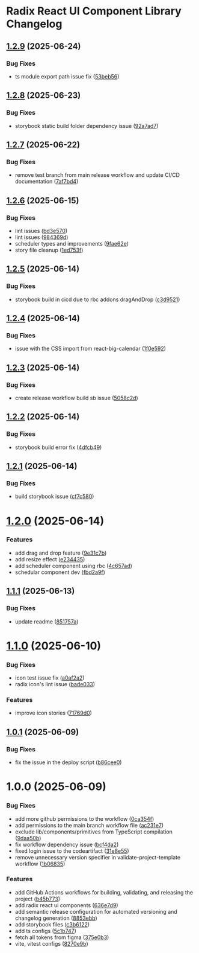 # Radix React UI Component Library Changelog

## [1.2.9](https://github.com/abhimax/radix-react-ui-lib/compare/v1.2.8...v1.2.9) (2025-06-24)


### Bug Fixes

* ts module export path issue fix ([53beb56](https://github.com/abhimax/radix-react-ui-lib/commit/53beb565486ab636e2c08da12efcf2583e56488f))

## [1.2.8](https://github.com/abhimax/radix-react-ui-lib/compare/v1.2.7...v1.2.8) (2025-06-23)


### Bug Fixes

* storybook static build folder dependency  issue ([92a7ad7](https://github.com/abhimax/radix-react-ui-lib/commit/92a7ad7f2dccbeb02d260bca0b93a3af0a08d184))

## [1.2.7](https://github.com/abhimax/radix-react-ui-lib/compare/v1.2.6...v1.2.7) (2025-06-22)


### Bug Fixes

* remove test branch from main release workflow and update CI/CD documentation ([7af7bd4](https://github.com/abhimax/radix-react-ui-lib/commit/7af7bd4d0b0a00de388ac66bfb90d5c654428a8a))

## [1.2.6](https://github.com/abhimax/radix-react-ui-lib/compare/v1.2.5...v1.2.6) (2025-06-15)


### Bug Fixes

* lint issues ([bd3e570](https://github.com/abhimax/radix-react-ui-lib/commit/bd3e57079a9c4cc4f21d87f714ac7d9e3c827567))
* lint issues ([984369d](https://github.com/abhimax/radix-react-ui-lib/commit/984369d528c4f3307450a3967ff7976fdec9cc1b))
* scheduler types and improvements ([9fae62e](https://github.com/abhimax/radix-react-ui-lib/commit/9fae62ec7b7ff0c6923dbe0c51691edf6de18292))
* story file cleanup ([1ed753f](https://github.com/abhimax/radix-react-ui-lib/commit/1ed753f8238356dae932484c089f99b2765359db))

## [1.2.5](https://github.com/abhimax/radix-react-ui-lib/compare/v1.2.4...v1.2.5) (2025-06-14)


### Bug Fixes

* storybook build in cicd due to rbc addons dragAndDrop ([c3d9521](https://github.com/abhimax/radix-react-ui-lib/commit/c3d9521d9aec9cf77ac6633270c28faf36fd4d77))

## [1.2.4](https://github.com/abhimax/radix-react-ui-lib/compare/v1.2.3...v1.2.4) (2025-06-14)


### Bug Fixes

* issue with the CSS import from react-big-calendar ([1f0e592](https://github.com/abhimax/radix-react-ui-lib/commit/1f0e59241d21672cb5942e71e994d37c50e41f4a))

## [1.2.3](https://github.com/abhimax/radix-react-ui-lib/compare/v1.2.2...v1.2.3) (2025-06-14)


### Bug Fixes

* create release workflow build sb issue ([5058c2d](https://github.com/abhimax/radix-react-ui-lib/commit/5058c2d6e8a26918a74bd9b0cfd8ed2f047449e5))

## [1.2.2](https://github.com/abhimax/radix-react-ui-lib/compare/v1.2.1...v1.2.2) (2025-06-14)


### Bug Fixes

* storybook build error fix ([4dfcb49](https://github.com/abhimax/radix-react-ui-lib/commit/4dfcb4903af1f5c2ba37eee8ef650e7070aade1f))

## [1.2.1](https://github.com/abhimax/radix-react-ui-lib/compare/v1.2.0...v1.2.1) (2025-06-14)


### Bug Fixes

* build storybook issue ([cf7c580](https://github.com/abhimax/radix-react-ui-lib/commit/cf7c580a0f676771432b5b240484df154399a3fa))

# [1.2.0](https://github.com/abhimax/radix-react-ui-lib/compare/v1.1.1...v1.2.0) (2025-06-14)


### Features

* add drag and drop feature ([9e31c7b](https://github.com/abhimax/radix-react-ui-lib/commit/9e31c7b5d38b26915a2fee1a29077a549584a71a))
* add resize effect ([e234435](https://github.com/abhimax/radix-react-ui-lib/commit/e2344355e9761f61ab21990de42b4b88a8e21de6))
* add scheduler component using rbc ([4c657ad](https://github.com/abhimax/radix-react-ui-lib/commit/4c657adb4effb2ccaf731e7876cf8b67d3283093))
* schedular component dev ([fbd2a9f](https://github.com/abhimax/radix-react-ui-lib/commit/fbd2a9fad1197f7e9304c5d8a3929694a0c6ed24))

## [1.1.1](https://github.com/abhimax/radix-react-ui-lib/compare/v1.1.0...v1.1.1) (2025-06-13)


### Bug Fixes

* update readme ([851757a](https://github.com/abhimax/radix-react-ui-lib/commit/851757a93bc96d0f5b85d8b4d7f8d27be7f4215b))

# [1.1.0](https://github.com/abhimax/radix-react-ui-lib/compare/v1.0.1...v1.1.0) (2025-06-10)


### Bug Fixes

* icon test issue fix ([a0af2a2](https://github.com/abhimax/radix-react-ui-lib/commit/a0af2a26ac65b83f6abe9eeb9818f60eaf9e969b))
* radix icon's lint issue ([bade033](https://github.com/abhimax/radix-react-ui-lib/commit/bade0331b4423ba670e2d16fc5f125e37ab3b1dc))


### Features

* improve icon stories ([71769d0](https://github.com/abhimax/radix-react-ui-lib/commit/71769d0f50677def349e3a342ed7569bbc02b99a))

## [1.0.1](https://github.com/abhimax/radix-react-ui-lib/compare/v1.0.0...v1.0.1) (2025-06-09)


### Bug Fixes

* fix the issue in the deploy script ([b86cee0](https://github.com/abhimax/radix-react-ui-lib/commit/b86cee08a1a3d4b737e7e726f755ac0acc06ec96))

# 1.0.0 (2025-06-09)


### Bug Fixes

* add more github permissions to the workflow ([0ca354f](https://github.com/abhimax/radix-react-ui-lib/commit/0ca354fa139bcb32c9d0c3bace8849e6e2be2836))
* add permissions to the main branch workflow file ([ac231e7](https://github.com/abhimax/radix-react-ui-lib/commit/ac231e7e09e8425deec199fdea56968e69445a23))
* exclude lib/components/primitives from TypeScript compilation ([9daa50b](https://github.com/abhimax/radix-react-ui-lib/commit/9daa50b610b68bd651b20c2af759264ee02c0c98))
* fix workflow dependency issue ([bcf4da2](https://github.com/abhimax/radix-react-ui-lib/commit/bcf4da2cdae631f3ce47edb61bb63e3ec9eb8080))
* fixed login issue to the codeartifact ([31e8e55](https://github.com/abhimax/radix-react-ui-lib/commit/31e8e55ce3ce20d75a71b98bc4d329e932ef86de))
* remove unnecessary version specifier in validate-project-template workflow ([1b06835](https://github.com/abhimax/radix-react-ui-lib/commit/1b0683507f25b04aefe62ec6e5de35e8e3c59afe))


### Features

* add GitHub Actions workflows for building, validating, and releasing the project ([b45b773](https://github.com/abhimax/radix-react-ui-lib/commit/b45b773c9b520f2968ef176c4eb2abf765328ff2))
* add radix react ui components ([636e7d9](https://github.com/abhimax/radix-react-ui-lib/commit/636e7d9f7d838f9080a32ca78db240282ef07d05))
* add semantic release configuration for automated versioning and changelog generation ([8853ebb](https://github.com/abhimax/radix-react-ui-lib/commit/8853ebb39f9b0d00df7eb4ed94a65361a75a5eaf))
* add storybook files ([c3b6122](https://github.com/abhimax/radix-react-ui-lib/commit/c3b61228b83cffc2d3d2d54d3e81ad834dac3b99))
* add ts configs ([5c1b747](https://github.com/abhimax/radix-react-ui-lib/commit/5c1b747ec96bf424f30f509b2d0df699802047ad))
* fetch all tokens from figma ([375e0b3](https://github.com/abhimax/radix-react-ui-lib/commit/375e0b3980c50d223ba922f9d4e5d247ec486b95))
* vite, vitest configs ([8270e9b](https://github.com/abhimax/radix-react-ui-lib/commit/8270e9bd9b71c45a27cf0543efb8b25aa5d94628))
